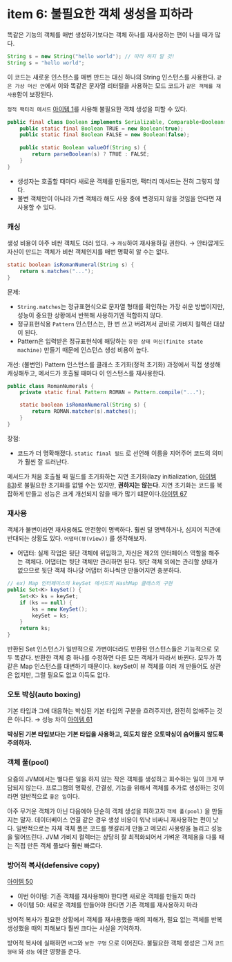# item 6: 불필요한 객체 생성을 피하라

똑같은 기능의 객체를 매번 생성하기보다는 객체 하나를 재사용하는 편이 나을 때가 많다.

```java
String s = new String("hello world"); // 따라 하지 말 것!
String s = "hello world";
```

이 코드는 새로운 인스턴스를 매번 만드는 대신 하나의 String 인스턴스를 사용한다. `같은 가상 머신 안`에서 이와 똑같은 문자열 리터럴을 사용하는 모드 코드가 `같은 객체를 재사용`함이 보장된다.

`정적 팩터리 메서드` [아이템 1](https://github.com/javabara/effective-java/blob/main/2/1.md)를 사용해 불필요한 객체 생성을 피할 수 있다. 

```java
public final class Boolean implements Serializable, Comparable<Boolean> {
	public static final Boolean TRUE = new Boolean(true);
	public static final Boolean FALSE = new Boolean(false);
	
	public static Boolean valueOf(String s) {
		return parseBoolean(s) ? TRUE : FALSE;
	}
}
```

- 생성자는 호출할 때마다 새로운 객체를 만들지만, 팩터리 메서드는 전혀 그렇지 않다.
- 불변 객체만이 아니라 가변 객체라 해도 사용 중에 변경되지 않을 것임을 안다면 재사용할 수 있다.

### 캐싱

생성 비용이 아주 비싼 객체도 더러 있다. → `캐싱`하여 재사용하길 권한다. → 안타깝게도 자신이 만드는 객체가 비싼 객체인지를 매번 명확히 알 수는 없다. 

```java
static boolean isRomanNumeral(String s) {
	return s.matches("...");
}
```

문제: 

- `String.matches`는 정규표현식으로 문자열 형태를 확인하는 가장 쉬운 방법이지만, 성능이 중요한 상황에서 반복해 사용하기엔 적합하지 않다.
- 정규표현식용 `Pattern` 인스턴스는, 한 번 쓰고 버려져서 곧바로 가비지 컬렉션 대상이 된다.
- Pattern은 입력받은 정규표현식에 해당하는 `유한 상태 머신(finite state machine)`  만들기 때문에 인스턴스 생성 비용이 높다.

개선: (불변인) Pattern 인스턴스를 클래스 초기화(정적 초기화) 과정에서 직접 생성해 캐싱해두고, 메서드가 호출될 때마다 이 인스턴스를 재사용한다.

```java
public class RomanNumerals {
	private static final Pattern ROMAN = Pattern.compile("...");

	static boolean isRomanNumeral(String s) {
		return ROMAN.matcher(s).matches();
	}
}
```

장점:

- 코드가 더 명확해졌다. `static final 필드` 로 선언해 이름을 지어주어 코드의 의미가 훨씬 잘 드러난다.

메서드가 처음 호출될 때 필드를 초기화하는 지연 초기화(lazy initialization, [아이템 83]([https://github.com/javabara/effective-java/blob/main/11/83.md](https://github.com/javabara/effective-java/blob/main/11/83.md)))로 불필요한 초기화를 없앨 수는 있지만, **권하지는 않는다**. 지연 초기화는 코드를 복잡하게 만들고 성능은 크게 개선되지 않을 때가 많기 떄문이다.[아이템 67]([https://github.com/javabara/effective-java/blob/main/9/67.md](https://github.com/javabara/effective-java/blob/main/9/67.md))

### 재사용

객체가 불변이라면 재사용해도 안전함이 명백하다. 훨씬 덜 명백하거나, 심지어 직관에 반대되는 상황도 있다. `어댑터(뷰(view))` 를 생각해보자.

- 어댑터: 실제 작업은 뒷단 객체에 위임하고, 자신은 제2의 인터페이스 역할을 해주는 객체다. 어댑터는 뒷단 객체만 관리하면 된다. 뒷단 객체 외에는 관리할 상태가 없으므로 뒷단 객체 하나당 어댑터 하나씩만 만들어지면 충분하다.

```java
// ex) Map 인터페이스의 keySet 메서드의 HashMap 클래스의 구현
public Set<K> keySet() {
	Set<K> ks = keySet;
	if (ks == null) {
	    ks = new KeySet();
	    keySet = ks;
	}
	return ks;
}
```

반환된 Set 인스턴스가 일반적으로 가변이더라도 반환된 인스턴스들은 기능적으로 모두 똑같다. 반환한 객체 중 하나를 수정하면 다른 모든 객체가 따라서 바뀐다. 모두가 똑같은 Map 인스턴스를 대변하기 때문이다. keySet이 뷰 객체를 여러 개 만들어도 상관은 없지만, 그럴 필요도 없고 이득도 없다.

### 오토 박싱(auto boxing)

기본 타입과 그에 대응하는 박싱된 기본 타입의 구분을 흐려주지만, 완전히 없애주는 것은 아니다. → 성능 차이 [아이템 61](https://github.com/javabara/effective-java/blob/main/9/61.md)

**박싱된 기본 타입보다는 기본 타입을 사용하고, 의도치 않은 오토박싱이 숨어들지 않도록 주의하자.**

### 객체 풀(pool)

요즘의 JVM에서는 별다른 일을 하지 않는 작은 객체를 생성하고 회수하는 일이 크게 부담되지 않는다. 프로그램의 명확성, 간결성, 기능을 위해서 객체를 추가로 생성하는 것이라면 일반적으로 `좋은 일`이다.

아주 무거운 객체가 아닌 다음에야 단순히 객체 생성을 피하고자 `객체 풀(pool)` 을 만들지는 말자. 데이터베이스 연결 같은 경우 생성 비용이 워낙 비싸니 재사용하는 편이 낫다. 일반적으로는 자체 객체 풀은 코드를 헷갈리게 만들고 메모리 사용량을 늘리고 성능을 떨어뜨린다. JVM 가비지 컬렉터는 상당히 잘 최적화되어서 가벼운 객체용을 다룰 때는 직접 만든 객체 풀보다 훨씬 빠르다. 

### 방어적 복사(defensive copy)

[아이템 50](https://github.com/javabara/effective-java/blob/main/8/50.md)

- 이번 아이템: 기존 객체를 재사용해야 한다면 새로운 객체를 만들지 마라
- 아이템 50: 새로운 객체를 만들어야 한다면 기존 객체를 재사용하지 마라

방어적 복사가 필요한 상황에서 객체를 재사용했을 때의 피해가, 필요 없는 객체를 반복 생성했을 때의 피해보다 훨씬 크다는 사실을 기억하자.

방어적 복사에 실패하면 `버그`와 `보안 구멍` 으로 이어진다. 불필요한 객체 생성은 그저 `코드 형태` 와 `성능` 에만 영향을 준다.

